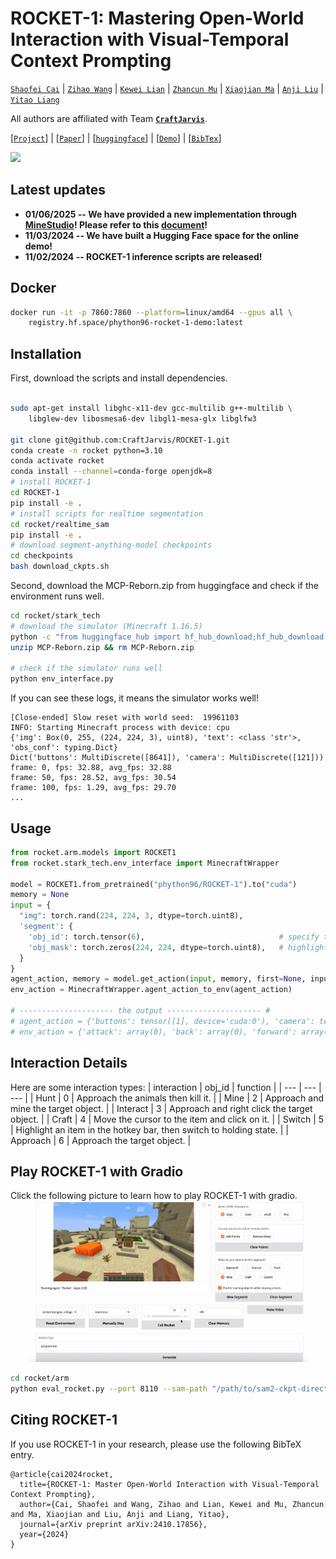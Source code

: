 # ROCKET-1: Mastering Open-World Interaction with Visual-Temporal Context Prompting

[`Shaofei Cai`](https://phython96.github.io/) | [`Zihao Wang`](https://zhwang4ai.github.io/) | [`Kewei Lian`](https://kevin-lkw.github.io/) | [`Zhancun Mu`](https://zhancunmu.owlstown.net/) | [`Xiaojian Ma`](https://jeasinema.github.io/) | [`Anji Liu`](https://liuanji.github.io/) | [`Yitao Liang`](https://scholar.google.com/citations?user=KVzR1XEAAAAJ&hl=zh-CN&oi=ao)

All authors are affiliated with Team **[`CraftJarvis`](https://craftjarvis.github.io/)**. 

[[`Project`](https://craftjarvis.github.io/ROCKET-1/)] | [[`Paper`](https://arxiv.org/abs/2410.17856)] | [[`huggingface`](https://huggingface.co/papers/2410.17856)] | [[`Demo`](https://huggingface.co/spaces/phython96/ROCKET-1-DEMO)] | [[`BibTex`](#citig_rocket)] 

![](rocket/assets/teaser.png)


## Latest updates

- **01/06/2025 -- We have provided a new implementation through [MineStudio](https://github.com/CraftJarvis/MineStudio)! Please refer to this [document](https://craftjarvis.github.io/MineStudio/models/baseline-rocket1.html)!** 
- **11/03/2024 -- We have built a Hugging Face space for the online demo!**
- **11/02/2024 -- ROCKET-1 inference scripts are released!**

## Docker

```sh
docker run -it -p 7860:7860 --platform=linux/amd64 --gpus all \
	registry.hf.space/phython96-rocket-1-demo:latest 
```

## Installation

First, download the scripts and install dependencies. 

```sh

sudo apt-get install libghc-x11-dev gcc-multilib g++-multilib \
    libglew-dev libosmesa6-dev libgl1-mesa-glx libglfw3

git clone git@github.com:CraftJarvis/ROCKET-1.git
conda create -n rocket python=3.10
conda activate rocket
conda install --channel=conda-forge openjdk=8
# install ROCKET-1
cd ROCKET-1
pip install -e .
# install scripts for realtime segmentation
cd rocket/realtime_sam
pip install -e .
# download segment-anything-model checkpoints
cd checkpoints
bash download_ckpts.sh
```

Second, download the MCP-Reborn.zip from huggingface and check if the environment runs well. 

```sh
cd rocket/stark_tech
# download the simulator (Minecraft 1.16.5)
python -c "from huggingface_hub import hf_hub_download;hf_hub_download(repo_id='phython96/ROCKET-MCP-Reborn', filename='MCP-Reborn.zip', local_dir='.')"
unzip MCP-Reborn.zip && rm MCP-Reborn.zip

# check if the simulator runs well
python env_interface.py
```

If you can see these logs, it means the simulator works well!
```
[Close-ended] Slow reset with world seed:  19961103
INFO: Starting Minecraft process with device: cpu
{'img': Box(0, 255, (224, 224, 3), uint8), 'text': <class 'str'>, 'obs_conf': typing.Dict}
Dict('buttons': MultiDiscrete([8641]), 'camera': MultiDiscrete([121]))
frame: 0, fps: 32.88, avg_fps: 32.88
frame: 50, fps: 28.52, avg_fps: 30.54
frame: 100, fps: 1.29, avg_fps: 29.70
...
```


## Usage
```python
from rocket.arm.models import ROCKET1
from rocket.stark_tech.env_interface import MinecraftWrapper

model = ROCKET1.from_pretrained("phython96/ROCKET-1").to("cuda")
memory = None
input = {
  "img": torch.rand(224, 224, 3, dtype=torch.uint8), 
  'segment': {
    'obj_id': torch.tensor(6),                              # specify the interaction type
    'obj_mask': torch.zeros(224, 224, dtype=torch.uint8),   # highlight the regions of interest
  }
}
agent_action, memory = model.get_action(input, memory, first=None, input_shape="*")
env_action = MinecraftWrapper.agent_action_to_env(agent_action)

# --------------------- the output --------------------- #
# agent_action = {'buttons': tensor([1], device='cuda:0'), 'camera': tensor([54], device='cuda:0')}
# env_action = {'attack': array(0), 'back': array(0), 'forward': array(0), 'jump': array(0), 'left': array(0), 'right': array(0), 'sneak': array(0), 'sprint': array(0), 'use': array(0), 'drop': array(0), 'inventory': array(0), 'hotbar.1': array(0), 'hotbar.2': array(0), 'hotbar.3': array(0), 'hotbar.4': array(0), 'hotbar.5': array(0), 'hotbar.6': array(0), 'hotbar.7': array(0), 'hotbar.8': array(0), 'hotbar.9': array(0), 'camera': array([-0.61539427, 10.        ])}
```

## Interaction Details

Here are some interaction types:
| interaction | obj_id | function | 
| --- | --- | --- |
| Hunt     | 0 | Approach the animals then kill it. | 
| Mine     | 2 | Approach and mine the target object. |
| Interact | 3 | Approach and right click the target object. | 
| Craft    | 4 | Move the cursor to the item and click on it. |
| Switch   | 5 | Highlight an item in the hotkey bar, then switch to holding state. | 
| Approach | 6 | Approach the target object. |

## Play ROCKET-1 with Gradio
Click the following picture to learn how to play ROCKET-1 with gradio. 
[![](rocket/assets/gradio.png)](https://www.youtube.com/embed/qXLWw81p-Y0)

```sh
cd rocket/arm
python eval_rocket.py --port 8110 --sam-path "/path/to/sam2-ckpt-directory"
```


## Citing ROCKET-1
If you use ROCKET-1 in your research, please use the following BibTeX entry. 

```
@article{cai2024rocket,
  title={ROCKET-1: Master Open-World Interaction with Visual-Temporal Context Prompting},
  author={Cai, Shaofei and Wang, Zihao and Lian, Kewei and Mu, Zhancun and Ma, Xiaojian and Liu, Anji and Liang, Yitao},
  journal={arXiv preprint arXiv:2410.17856},
  year={2024}
}
```
